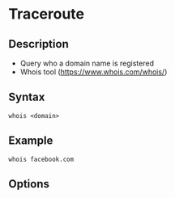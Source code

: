 # Traceroute

## Description

- Query who a domain name is registered
- Whois tool (https://www.whois.com/whois/)

## Syntax

`whois <domain>`

## Example

`whois facebook.com`

## Options

